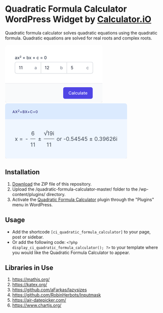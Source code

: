 # Quadratic Formula Calculator WordPress Widget by [Calculator.iO](https://www.calculator.io/ "Calculator.iO Homepage")

Quadratic formula calculator solves quadratic equations using the quadratic formula. Quadratic equations are solved for real roots and complex roots.

![Quadratic Formula Calculator Input Form](/assets/images/screenshot-1.png "Quadratic Formula Calculator Input Form")
![Quadratic Formula Calculator Calculation Results](/assets/images/screenshot-2.png "Quadratic Formula Calculator Calculation Results")

## Installation

1. [Download](https://github.com/pub-calculator-io/age-calculator/archive/refs/heads/master.zip) the ZIP file of this repository.
2. Upload the /quadratic-formula-calculator-master/ folder to the /wp-content/plugins/ directory.
3. Activate the [Quadratic Formula Calculator](https://www.calculator.io/quadratic-formula-calculator/ "Quadratic Formula Calculator Homepage") plugin through the "Plugins" menu in WordPress.

## Usage
* Add the shortcode `[ci_quadratic_formula_calculator]` to your page, post or sidebar.
* Or add the following code: `<?php display_ci_quadratic_formula_calculator(); ?>` to your template where you would like the Quadratic Formula Calculator to appear.

## Libraries in Use
1. https://mathjs.org/
2. https://katex.org/
3. https://github.com/aFarkas/lazysizes
4. https://github.com/RobinHerbots/Inputmask
5. https://air-datepicker.com/
6. https://www.chartjs.org/
